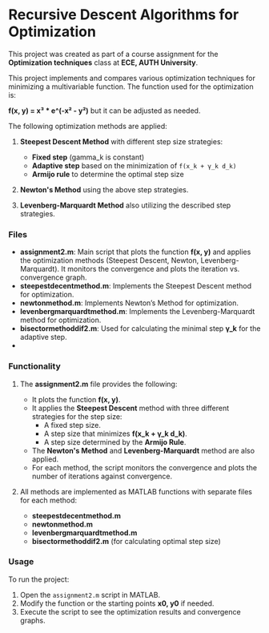 # Recursive Descent Algorithms for Optimization

This project was created as part of a course assignment for the **Optimization techniques** class at **ECE, AUTH University**.

This project implements and compares various optimization techniques for minimizing a multivariable function. The function used for the optimization is:

**f(x, y) = x³ * e^(-x² - y²)** but it can be adjusted as needed.

The following optimization methods are applied:

1. **Steepest Descent Method** with different step size strategies:
   - **Fixed step** (gamma_k is constant)
   - **Adaptive step** based on the minimization of `f(x_k + γ_k d_k)`
   - **Armijo rule** to determine the optimal step size

2. **Newton's Method** using the above step strategies.
   
3. **Levenberg-Marquardt Method**   also utilizing the described step strategies.

### Files

- **assignment2.m**: Main script that plots the function **f(x, y)** and applies the optimization methods (Steepest Descent, Newton, Levenberg-Marquardt). It monitors the convergence and plots the iteration vs. convergence graph.
- **steepestdecentmethod.m**: Implements the Steepest Descent method for optimization.
- **newtonmethod.m**: Implements Newton’s Method for optimization.
- **levenbergmarquardtmethod.m**: Implements the Levenberg-Marquardt method for optimization.
- **bisectormethoddif2.m**: Used for calculating the minimal step **γ_k** for the adaptive step.
- 
### Functionality

1. The **assignment2.m** file provides the following:
   - It plots the function **f(x, y)**.
   - It applies the **Steepest Descent** method with three different strategies for the step size:
     - A fixed step size.
     - A step size that minimizes **f(x_k + γ_k d_k)**.
     - A step size determined by the **Armijo Rule**.
   - The **Newton's Method** and **Levenberg-Marquardt** method are also applied.
   - For each method, the script monitors the convergence and plots the number of iterations against convergence.

2. All methods are implemented as MATLAB functions with separate files for each method:
   - **steepestdecentmethod.m**
   - **newtonmethod.m**
   - **levenbergmarquardtmethod.m**
   - **bisectormethoddif2.m** (for calculating optimal step size)

### Usage

To run the project:
1. Open the `assignment2.m` script in MATLAB.
2. Modify the function or the starting points **x0, y0** if needed.
3. Execute the script to see the optimization results and convergence graphs.
